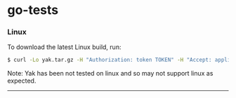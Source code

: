 # go-tests

### Linux

To download the latest Linux build, run:

```bash
$ curl -Lo yak.tar.gz -H "Authorization: token TOKEN" -H "Accept: application/octet-stream" https://api.github.com/repos/eb-rubenespinosa/go-tests/releases/assets/18095016 && sudo mv yak /usr/local/bin`
```

Note: Yak has been not tested on linux and so may not support linux as expected.

------
